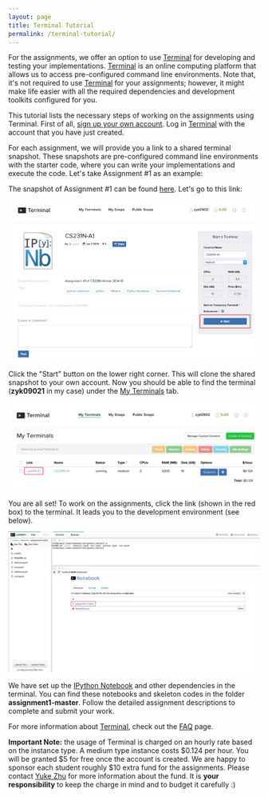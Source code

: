 ```yaml
---
layout: page
title: Terminal Tutorial
permalink: /terminal-tutorial/
---
```

For the assignments, we offer an option to use [Terminal](https://www.terminal.com) for developing and testing your implementations. [Terminal](https://www.terminal.com) is an online computing platform that allows us to access pre-configured command line environments. Note that, it's not required to use [Terminal](https://www.terminal.com) for your assignments; however, it might make life easier with all the required dependencies and development toolkits configured for you.

This tutorial lists the necessary steps of working on the assignments using Terminal. First of all, [sign up your own account](https://www.terminal.com/signup). Log in [Terminal](https://www.terminal.com) with the account that you have just created.

For each assignment, we will provide you a link to a shared terminal snapshot. These snapshots are pre-configured command line environments with the starter code, where you can write your implementations and execute the code. Let's take Assignment #1 as an example:

The snapshot of Assignment #1 can be found [here](https://www.terminal.com/tiny/aUHzioD0pS). Let's go to this link:

<div class='fig figcenter fighighlight'>
  <img src='/assets/terminal-shared.jpg'>
</div>

Click the "Start" button on the lower right corner. This will clone the shared snapshot to your own account. Now you should be able to find the terminal (**zyk09021** in my case) under the [My Terminals](https://www.terminal.com/terminals) tab.

<div class='fig figcenter fighighlight'>
  <img src='/assets/terminal-my.jpg'>
</div>

You are all set! To work on the assignments, click the link (shown in the red box) to the terminal. It leads you to the development environment (see below).

<div class='fig figcenter fighighlight'>
  <img src='/assets/terminal-development.jpg'>
</div>

We have set up the [IPython Notebook](http://ipython.org/notebook.html) and other dependencies in the terminal. You can find these notebooks and skeleton codes in the folder **assignment1-master**. Follow the detailed assignment descriptions to complete and submit your work.

For more information about [Terminal](https://www.terminal.com/terminals), check out the [FAQ](https://www.terminal.com/faq) page.

**Important Note:** the usage of Terminal is charged on an hourly rate based on the instance type. A medium type instance costs $0.124 per hour. You will be granted $5 for free once the account is created. We are happy to sponsor each student roughly $10 extra fund for the assignments. Please contact [Yuke Zhu](mailto:yukez@cs.stanford.edu) for more information about the fund. It is **your responsibility** to keep the charge in mind and to budget it carefully :)
